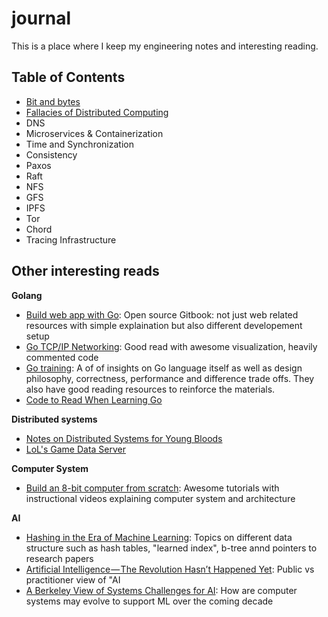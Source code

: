 # journal

This is a place where I keep my engineering notes and interesting reading.

## Table of Contents

- [Bit and bytes](bits.md)
- [Fallacies of Distributed Computing](fallacies.md)
- DNS
- Microservices & Containerization
- Time and Synchronization
- Consistency
- Paxos
- Raft
- NFS
- GFS
- IPFS
- Tor
- Chord
- Tracing Infrastructure

## Other interesting reads

**Golang**
- [Build web app with Go](https://astaxie.gitbooks.io/build-web-application-with-golang/en/): Open source Gitbook: not just web related resources with simple explaination but also different developement setup
- [Go TCP/IP Networking](https://appliedgo.net/networking/): Good read with awesome visualization, heavily commented code
- [Go training](https://github.com/ardanlabs/gotraining): A of of insights on Go language itself as well as design philosophy, correctness, performance and difference trade offs. They also have good reading resources to reinforce the materials.
- [Code to Read When Learning Go](https://www.somethingsimilar.com/2013/12/26/code-to-read-when-learning-go/)

**Distributed systems**
- [Notes on Distributed Systems for Young Bloods](https://www.somethingsimilar.com/2013/01/14/notes-on-distributed-systems-for-young-bloods/)
- [LoL's Game Data Server](https://engineering.riotgames.com/news/game-data-server)

**Computer System**
- [Build an 8-bit computer from scratch](https://eater.net/8bit/): Awesome tutorials with instructional videos explaining computer system and architecture

**AI**
- [Hashing in the Era of Machine Learning](https://blog.bradfieldcs.com/an-introduction-to-hashing-in-the-era-of-machine-learning-6039394549b0): Topics on different data structure such as hash tables, "learned index", b-tree annd pointers to research papers
- [Artificial Intelligence — The Revolution Hasn’t Happened Yet](https://medium.com/@mijordan3/artificial-intelligence-the-revolution-hasnt-happened-yet-5e1d5812e1e7): Public vs practitioner view of "AI
- [A Berkeley View of Systems Challenges for AI](https://www2.eecs.berkeley.edu/Pubs/TechRpts/2017/EECS-2017-159.pdf): How are computer systems may evolve to support ML over the coming decade
